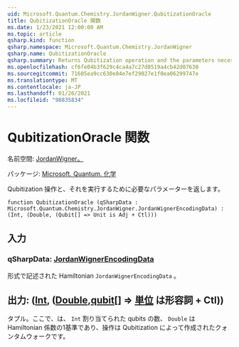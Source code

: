 ```yaml
---
uid: Microsoft.Quantum.Chemistry.JordanWigner.QubitizationOracle
title: QubitizationOracle 関数
ms.date: 1/23/2021 12:00:00 AM
ms.topic: article
qsharp.kind: function
qsharp.namespace: Microsoft.Quantum.Chemistry.JordanWigner
qsharp.name: QubitizationOracle
qsharp.summary: Returns Qubitization operation and the parameters necessary to run it.
ms.openlocfilehash: cf6fe04b3f629c4ca4a7c27d8519a4cb42d07630
ms.sourcegitcommit: 71605ea9cc630e84e7ef29027e1f0ea06299747e
ms.translationtype: MT
ms.contentlocale: ja-JP
ms.lasthandoff: 01/26/2021
ms.locfileid: "98835834"
---
```

# <a name="qubitizationoracle-function"></a>QubitizationOracle 関数

名前空間: [JordanWigner。](xref:Microsoft.Quantum.Chemistry.JordanWigner)

パッケージ: [Microsoft. Quantum. 化学](https://nuget.org/packages/Microsoft.Quantum.Chemistry)


Qubitization 操作と、それを実行するために必要なパラメーターを返します。

```qsharp
function QubitizationOracle (qSharpData : Microsoft.Quantum.Chemistry.JordanWigner.JordanWignerEncodingData) : (Int, (Double, (Qubit[] => Unit is Adj + Ctl)))
```


## <a name="input"></a>入力

### <a name="qsharpdata--jordanwignerencodingdata"></a>qSharpData: [JordanWignerEncodingData](xref:Microsoft.Quantum.Chemistry.JordanWigner.JordanWignerEncodingData)

形式で記述された Hamiltonian `JordanWignerEncodingData` 。



## <a name="output--intdoublequbit--unit--is-adj--ctl"></a>出力: ([Int](xref:microsoft.quantum.lang-ref.int), ([Double](xref:microsoft.quantum.lang-ref.double),[qubit](xref:microsoft.quantum.lang-ref.qubit)[] => [単位](xref:microsoft.quantum.lang-ref.unit)  は形容詞 + Ctl))

タプル。ここで、は、 `Int` 割り当てられた qubits の数、 `Double` は Hamiltonian 係数の1基準であり、操作は Qubitization によって作成されたクォンタムウォークです。